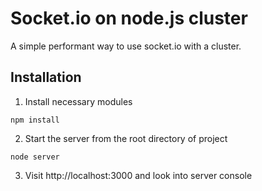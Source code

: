 # Socket.io on node.js cluster

A simple performant way to use socket.io with a cluster.

## Installation

1. Install necessary modules
  
  ```
npm install 
  ```

2. Start the server from the root directory of project

  ```
  node server
  ```


3. Visit http://localhost:3000 and look into server console

